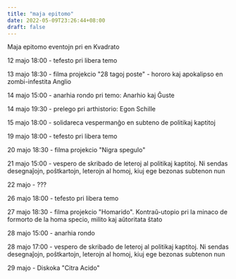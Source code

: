 ```yaml
---
title: "maja epitomo"
date: 2022-05-09T23:26:44+08:00
draft: false
---
```


Maja epitomo eventojn pri en Kvadrato

12 majo 18:00 - tefesto pri libera temo

13 majo 18:30 - filma projekcio "28 tagoj poste" - hororo kaj apokalipso en zombi-infestita Anglio

14 majo 15:00 - anarhia rondo pri temo: Anarhio kaj Ĝuste

14 majo 19:30 - prelego pri arthistorio: Egon Schille

15 majo 18:00 - solidareca vespermanĝo en subteno de politikaj kaptitoj

19 majo 18:00 - tefesto pri libera temo

20 majo 18:30 - filma projekcio "Nigra spegulo"

21 majo 15:00 - vespero de skribado de leteroj al politikaj kaptitoj. Ni sendas desegnaĵojn, poŝtkartojn, leterojn al homoj, kiuj ege bezonas subtenon nun

22 majo - ???

26 majo 18:00 - tefesto pri libera temo

27 majo 18:30 - filma projekcio "Homarido". Kontraŭ-utopio pri la minaco de formorto de la homa specio, milito kaj aŭtoritata ŝtato

28 majo 15:00 - anarhia rondo

28 majo 17:00 - vespero de skribado de leteroj al politikaj kaptitoj. Ni sendas desegnaĵojn, poŝtkartojn, leterojn al homoj, kiuj ege bezonas subtenon nun

29 majo - Diskoka "Citra Acido"